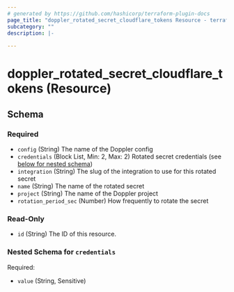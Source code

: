 ```yaml
---
# generated by https://github.com/hashicorp/terraform-plugin-docs
page_title: "doppler_rotated_secret_cloudflare_tokens Resource - terraform-provider-doppler"
subcategory: ""
description: |-
  
---
```


# doppler_rotated_secret_cloudflare_tokens (Resource)





<!-- schema generated by tfplugindocs -->
## Schema

### Required

- `config` (String) The name of the Doppler config
- `credentials` (Block List, Min: 2, Max: 2) Rotated secret credentials (see [below for nested schema](#nestedblock--credentials))
- `integration` (String) The slug of the integration to use for this rotated secret
- `name` (String) The name of the rotated secret
- `project` (String) The name of the Doppler project
- `rotation_period_sec` (Number) How frequently to rotate the secret

### Read-Only

- `id` (String) The ID of this resource.

<a id="nestedblock--credentials"></a>
### Nested Schema for `credentials`

Required:

- `value` (String, Sensitive)
